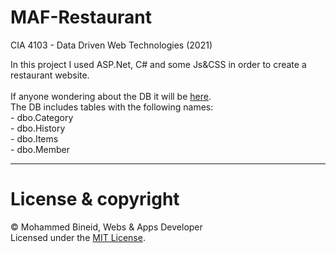 # MAF-Restaurant
CIA 4103 - Data Driven Web Technologies (2021)

In this project I used ASP.Net, C# and some Js&CSS in order to create a restaurant website.<br><br>
If anyone wondering about the DB it will be [here](https://github.com/vm7md98/MAF-Restaurant/blob/96df1933f122a7b7f487ae6de290128749c7c9bf/App/Project/App_Data/MAF_DB.mdf).<br>
The DB includes tables with the following names: <br> - dbo.Category <br> - dbo.History <br> - dbo.Items <br> - dbo.Member


---
# License & copyright

© Mohammed Bineid, Webs & Apps Developer <br>
Licensed under the [MIT License](LICENSE).
